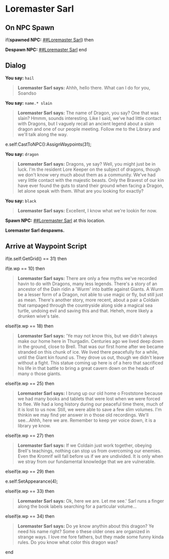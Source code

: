 # Loremaster Sarl


## On NPC Spawn

if(**spawned NPC:**  [\#\#Loremaster Sarl](/npc/115000)) then


**Despawn NPC:**  [\#\#Loremaster Sarl](/npc/115000)
end



## Dialog

**You say:** `hail`



>**Loremaster Sarl says:** Ahhh, hello there. What can I do for you, Soandso

**You say:** `name.* slain`



>**Loremaster Sarl says:** The name of Dragon, you say? One that was slain? Hmmm, sounds interesting. Like I said, we've had little contact with Dragons, but I vaguely recall an ancient legend about a slain dragon and one of our people meeting. Follow me to the Library and we'll talk along the way.


e.self:CastToNPC():AssignWaypoints(31);

**You say:** `dragon`



>**Loremaster Sarl says:** Dragons, ye say? Well, you might just be in luck. I'm the resident Lore Keeper on the subject of dragons, though we don't know very much about them as a community. We've had very little contact with the majestic beasts. Only the Bravest of our kin have ever found the guts to stand their ground when facing a Dragon, let alone speak with them. What are you looking for exactly?

**You say:** `black`



>**Loremaster Sarl says:** Excellent, I know what we're lookin fer now.


**Spawn NPC:**  [\#\#Loremaster Sarl](/npc/115000) at this location.


**Loremaster Sarl despawns.**



## Arrive at Waypoint Script

if(e.self:GetGrid() == 31) then


if(e.wp == 10) then



>**Loremaster Sarl says:** There are only a few myths we've recorded havin to do with Dragons, many less legends. There's a story of an ancestor of the Dain ridin a 'Wurm' into battle against Giants. A Wurm be a lesser form of a Dragon, not able to use magic or fly, but still just as mean. There's another story, more recent, about a pair a Coldain that rampaged through the countryside along side a magical sea turtle, undoing evil and saving this and that. Heheh, more likely a drunken wive's tale.


elseif(e.wp == 18) then



>**Loremaster Sarl says:** 'Ye may not know this, but we didn't always make our home here in Thurgadin. Centuries ago we lived deep down in the ground, close to Brell. That was our first home after we became stranded on this chunk of ice. We lived there peacefully for a while, until the Giant kin found us. They drove us out, though we didn't leave without a fight. This statue coming up here is of a hero that sacrificed his life in that battle to bring a great cavern down on the heads of many o those giants.


elseif(e.wp == 25) then



>**Loremaster Sarl says:** I brung up our old home o Froststone because we had many books and tablets that were lost when we were forced to flee. We had a long history during our peaceful time there, much of it is lost to us now. Still, we were able to save a few slim volumes. I'm thinkin we may find yer answer in o those old recordings. We'll see...Ahhh, here we are. Remember to keep yer voice down, it is a library ye know.


elseif(e.wp == 27) then



>**Loremaster Sarl says:** If we Coldain just work together, obeying Brell's teachings, nothing can stop us from overcoming our enemies. Even the Kromrif will fall before us if we are undivided. It is only when we stray from our fundamental knowledge that we are vulnerable.


elseif(e.wp == 29) then



e.self:SetAppearance(4);


elseif(e.wp == 33) then



>**Loremaster Sarl says:** Ok, here we are. Let me see.' Sarl runs a finger along the book labels searching for a particular volume...


elseif(e.wp == 34) then



>**Loremaster Sarl says:** Do ye know anythin about this dragon? Ye need his name right? Some o these older ones are organized in strange ways. I love me fore fathers, but they made some funny kinda rules. Do you know what color this dragon was?

end